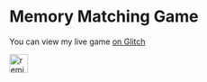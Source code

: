 Memory Matching Game
=================

You can view my live game [on Glitch](https://memory-matching.glitch.me/)

<a href="https://glitch.com/edit/?utm_content=project_memory-matching&utm_source=remix_this&utm_medium=button&utm_campaign=glitchButton#!/remix/memory-matching">
  <img src="https://cdn.glitch.com/2bdfb3f8-05ef-4035-a06e-2043962a3a13%2Fremix%402x.png?1513093958726" alt="remix this" height="33">
</a>